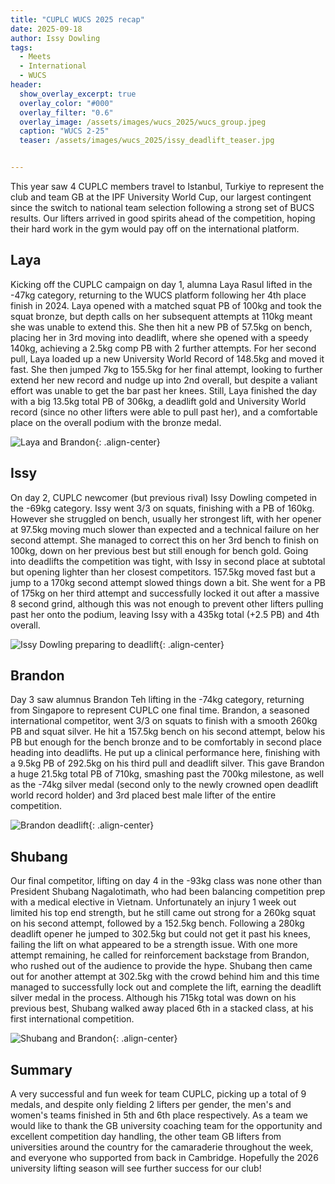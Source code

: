 ```yaml
---
title: "CUPLC WUCS 2025 recap"
date: 2025-09-18
author: Issy Dowling
tags:
  - Meets
  - International
  - WUCS
header:
  show_overlay_excerpt: true
  overlay_color: "#000"
  overlay_filter: "0.6"
  overlay_image: /assets/images/wucs_2025/wucs_group.jpeg
  caption: "WUCS 2-25"
  teaser: /assets/images/wucs_2025/issy_deadlift_teaser.jpg


---
```



This year saw 4 CUPLC members travel to Istanbul, Turkiye to represent the club and team GB at the IPF University World Cup,
our largest contingent since the switch to national team selection following a strong set of BUCS results. Our lifters arrived
in good spirits ahead of the competition, hoping their hard work in the gym would pay off on the international platform.

## Laya

Kicking off the CUPLC campaign on day 1, alumna Laya Rasul lifted in the -47kg category, returning to the WUCS platform
following her 4th place finish in 2024. Laya opened with a matched squat PB of 100kg and took the squat bronze, but depth
calls on her subsequent attempts at 110kg meant she was unable to extend this. She then hit a new PB of 57.5kg on bench,
placing her in 3rd moving into deadlift, where she opened with a speedy 140kg, achieving a 2.5kg comp PB with 2 further
attempts. For her second pull, Laya loaded up a new University World Record of 148.5kg and moved it fast. She then jumped
7kg to 155.5kg for her final attempt, looking to further extend her new record and nudge up into 2nd overall, but despite
a valiant effort was unable to get the bar past her knees. Still, Laya finished the day with a big 13.5kg total PB of
306kg, a deadlift gold and University World record (since no other lifters were able to pull past her), and a comfortable
place on the overall podium with the bronze medal.

![Laya and Brandon](/assets/images/wucs_2025/brandon_and_laya.jpeg){: .align-center}

## Issy

On day 2, CUPLC newcomer (but previous rival) Issy Dowling competed in the -69kg category. Issy went 3/3 on squats,
finishing with a PB of 160kg. However she struggled on bench, usually her strongest lift, with her opener at 97.5kg
moving much slower than expected and a technical failure on her second attempt. She managed to correct this on her 3rd
bench to finish on 100kg, down on her previous best but still enough for bench gold. Going into deadlifts the
competition was tight, with Issy in second place at subtotal but opening lighter than her closest competitors. 157.5kg
moved fast but a jump to a 170kg second attempt slowed things down a bit. She went for a PB of 175kg on her third
attempt and successfully locked it out after a massive 8 second grind, although this was not enough to prevent other
lifters pulling past her onto the podium, leaving Issy with a 435kg total (+2.5 PB) and 4th overall.

![Issy Dowling preparing to deadlift](/assets/images/wucs_2025/issy_deadlift.jpeg){: .align-center}

## Brandon

Day 3 saw alumnus Brandon Teh lifting in the -74kg category, returning from Singapore to represent CUPLC one final time.
Brandon, a seasoned international competitor, went 3/3 on squats to finish with a smooth 260kg PB and squat silver. He
hit a 157.5kg bench on his second attempt, below his PB but enough for the bench bronze and to be comfortably in second
place heading into deadlifts. He put up a clinical performance here, finishing with a 9.5kg PB of 292.5kg on his third
pull and deadlift silver. This gave Brandon a huge 21.5kg total PB of 710kg, smashing past the 700kg milestone, as well
as the -74kg silver medal (second only to the newly crowned open deadlift world record holder) and 3rd placed best male
lifter of the entire competition.

![Brandon deadlift](/assets/images/wucs_2025/brandon_deadlift.jpeg){: .align-center}


## Shubang

Our final competitor, lifting on day 4 in the -93kg class was none other than President Shubang Nagalotimath, who had
been balancing competition prep with a medical elective in Vietnam. Unfortunately an injury 1 week out limited his top
end strength, but he still came out strong for a 260kg squat on his second attempt, followed by a 152.5kg bench.
Following a 280kg deadlift opener he jumped to 302.5kg but could not get it past his knees, failing the lift on what
appeared to be a strength issue. With one more attempt remaining, he called for reinforcement backstage from Brandon,
who rushed out of the audience to provide the hype. Shubang then came out for another attempt at 302.5kg with the crowd
behind him and this time managed to successfully lock out and complete the lift, earning the deadlift silver medal in
the process. Although his 715kg total was down on his previous best, Shubang walked away placed 6th in a stacked class,
at his first international competition.

![Shubang and Brandon](/assets/images/wucs_2025/shubang_and_brandon.jpeg){: .align-center}

## Summary

A very successful and fun week for team CUPLC, picking up a total of 9 medals, and despite only fielding 2 lifters per
gender, the men's and women's teams finished in 5th and 6th place respectively. As a team we would like to thank the GB
university coaching team for the opportunity and excellent competition day handling, the other team GB lifters from
universities around the country for the camaraderie throughout the week, and everyone who supported from back in
Cambridge. Hopefully the 2026 university lifting season will see further success for our club!